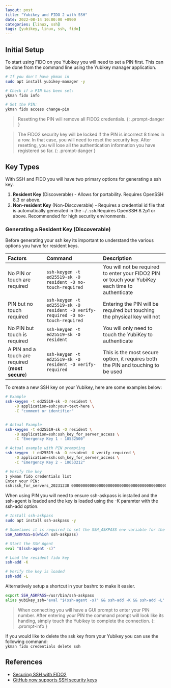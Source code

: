 ```yaml
---
layout: post
title: "Yubikey and FIDO 2 with SSH"
date: 2022-08-14 10:00:00 +0900
categories: [linux, ssh]
tags: [yubikey, linux, ssh, fido]
---
```



## Initial Setup

To start using FIDO on you Yubikey you will need to set a PIN first. This can be done from the command line using the Yubikey manager application. 

```bash
# If you don't have ykman in
sudo apt install yubikey-manager -y

# Check if a PIN has been set:
ykman fido info

# Set the PIN:
ykman fido access change-pin
````
> Resetting the PIN will remove all FIDO2 credentials. 
{: .prompt-danger }

> The FIDO2 security key will be locked if the PIN is incorrect 8 times in a row. In that case, you will need to reset the security key. After resetting, you will lose all the authentication information you have registered so far.
{: .prompt-danger }


## Key Types

With SSH and FIDO you will have two primary options for generating a ssh key. </br>

1. **Resident Key** (Discoverable) - Allows for portability. Requires OpenSSH 8.3 or above. 
2. **Non-resident Key** (Non-Discoverable) - Requires a credential id file that is automatically generated in the `~/.ssh`.Requires OpenSSH 8.2p1 or above. Recommended for high security environments.

### Generating a Resident Key (Discoverable)

Before generating your ssh key its important to understand the various options you have for resident keys. 

| Factors | Command |Description | 
| :--- | :--- | :--- | 
| No PIN or touch are required|  `ssh-keygen -t ed25519-sk -O resident -O no-touch-required` | You will not be required to enter your FIDO2 PIN or touch your YubiKey each time to authenticate |
| PIN but no touch required | `ssh-keygen -t ed25519-sk -O resident -O verify-required -O no-touch-required` | Entering the PIN will be required but touching the physical key will not | 
| No PIN but touch is required| `ssh-keygen -t ed25519-sk -O resident` | You will only need to touch the YubiKey to authenticate | 
| A PIN and a touch are required (**most secure**) | `ssh-keygen -t ed25519-sk -O resident -O verify-required` | This is the most secure option, it requires both the PIN and touching to be used |


To create a new SSH key on your Yubikey, here are some examples below:

```bash
# Example
ssh-keygen -t ed25519-sk -O resident \
    -O application=ssh:your-text-here \
    -C "comment or identifier"


# Actual Example
ssh-keygen -t ed25519-sk -O resident \
    -O application=ssh:ssh_key_for_server_access \
    -C "Emergency Key 1 - 10532500" 

# Actual example with PIN prompting
ssh-keygen -t ed25519-sk -O resident -O verify-required \
    -O application=ssh:ssh_key_for_server_access \
    -C "Emergency Key 2 - 10653212"

# Verify the key
❯ ykman fido credentials list
Enter your PIN: 
ssh:ssh_for_servers_20231230 0000000000000000000000000000000000000000000000000000000000000000 openssh
````

When using PIN you will need to ensure ssh-askpass is installed and the ssh-agent is loaded and the key is loaded using the -K paramter with the ssh-add option. 

```bash
# Install ssh-askpass
sudo apt install ssh-askpass -y

# Sometimes it is required to set the SSH_ASKPASS env variable for the binary location 
SSH_ASKPASS=$(which ssh-askpass)

# Start the SSH Agent
eval "$(ssh-agent -s)" 

# Load the resident fido key
ssh-add -K

# Verify the key is loaded
ssh-add -L
```

Alternatively setup a shortcut in your bashrc to make it easier. 

```bash
export SSH_ASKPASS=/usr/bin/ssh-askpass
alias yubikey_ssh='eval "$(ssh-agent -s)" && ssh-add -K && ssh-add -L'
```

> When connecting you will have a GUI prompt to enter your PIN number. After entering your PIN the command prompt will look like its handing, simply touch the Yubikey to complete the connection. 
{: .prompt-info }

If you would like to delete the ssk key from your Yubikey you can use the following command: </br>
`ykman fido credentials delete ssh`

## References

- [Securing SSH with FIDO2](https://developers.yubico.com/SSH/Securing_SSH_with_FIDO2.html)
- [GitHub now supports SSH security keys](https://www.yubico.com/blog/github-now-supports-ssh-security-keys/)